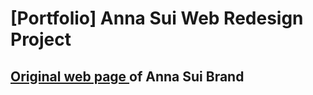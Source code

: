 # [Portfolio] Anna Sui Web Redesign Project
## <a href="https://www.artek.fi/en/"> Original web page </a> of Anna Sui Brand
